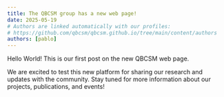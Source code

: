 ```yaml
---
title: The QBCSM group has a new web page!
date: 2025-05-19
# Authors are linked automatically with our profiles:
# https://github.com/qbcsm/qbcsm.github.io/tree/main/content/authors
authors: [pablo]
---
```

<!-- Main text below. You can insert HTML or Markdown code and images! -->

Hello World! This is our first post on the new QBCSM web page.

We are excited to test this new platform for sharing our research and updates with the community. Stay tuned for more information about our projects, publications, and events!

